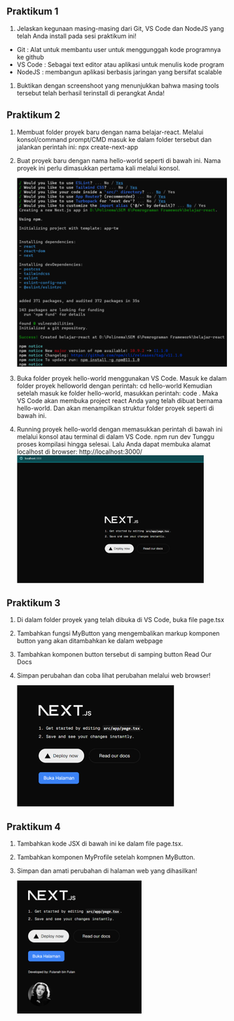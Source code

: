 ## Praktikum 1
1. Jelaskan kegunaan masing-masing dari Git, VS Code dan NodeJS yang telah Anda install pada sesi praktikum ini!

- Git : Alat untuk membantu user untuk menggunggah kode programnya ke github
- VS Code : Sebagai text editor atau aplikasi untuk menulis kode program
- NodeJS : membangun aplikasi berbasis jaringan yang bersifat scalable
1. Buktikan dengan screenshoot yang menunjukkan bahwa masing tools tersebut telah berhasil terinstall di perangkat Anda!

## Praktikum 2

1. Membuat folder proyek baru dengan nama belajar-react. Melalui konsol/command prompt/CMD masuk ke dalam folder tersebut dan jalankan perintah ini: npx create-next-app
1. Buat proyek baru dengan nama hello-world seperti di bawah ini. Nama proyek ini perlu dimasukkan pertama kali melalui konsol.

   ![Deskripsi Gambar](Asset/Aspose.Words.1adf9723-3495-43f5-a6da-1eacbab1fa96.001.png)


1. Buka folder proyek hello-world menggunakan VS Code. Masuk ke dalam folder proyek helloworld dengan perintah: cd hello-world Kemudian setelah masuk ke folder hello-world, masukkan perintah: code . Maka VS Code akan membuka project react Anda yang telah dibuat bernama hello-world. Dan akan menampilkan struktur folder proyek seperti di bawah ini.

1. Running proyek hello-world dengan memasukkan perintah di bawah ini melalui konsol atau terminal di dalam VS Code. npm run dev Tunggu proses kompilasi hingga selesai. Lalu Anda dapat membuka alamat localhost di browser: http://localhost:3000/
   ![](Asset/Aspose.Words.1adf9723-3495-43f5-a6da-1eacbab1fa96.002.png)

## Praktikum 3
1. Di dalam folder proyek yang telah dibuka di VS Code, buka file page.tsx 
1. Tambahkan fungsi MyButton yang mengembalikan markup komponen button yang akan ditambahkan ke dalam webpage
1. Tambahkan komponen button tersebut di samping button Read Our Docs
1. Simpan perubahan dan coba lihat perubahan melalui web browser!

   ![](Asset/Aspose.Words.1adf9723-3495-43f5-a6da-1eacbab1fa96.003.png)

## Praktikum 4
1. Tambahkan kode JSX di bawah ini ke dalam file page.tsx.
1. Tambahkan komponen MyProfile setelah kompnen MyButton.
1. Simpan dan amati perubahan di halaman web yang dihasilkan!

   ![](Asset/Aspose.Words.1adf9723-3495-43f5-a6da-1eacbab1fa96.004.png)
